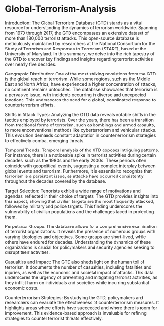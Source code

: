 # Global-Terrorism-Analysis

Introduction: The Global Terrorism Database (GTD) stands as a vital resource for understanding the dynamics of terrorism worldwide. Spanning from 1970 through 2017, the GTD encompasses an extensive dataset of more than 180,000 terrorist attacks. This open-source database is meticulously maintained by researchers at the National Consortium for the Study of Terrorism and Responses to Terrorism (START), based at the University of Maryland. In this summary, we delve into the rich tapestry of the GTD to uncover key findings and insights regarding terrorist activities over nearly five decades.

Geographic Distribution: One of the most striking revelations from the GTD is the global reach of terrorism. While some regions, such as the Middle East and North Africa, have experienced a higher concentration of attacks, no continent remains untouched. The database showcases that terrorism is a pervasive issue, with incidents occurring in diverse and unexpected locations. This underscores the need for a global, coordinated response to counterterrorism efforts.

Shifts in Attack Types: Analyzing the GTD data reveals notable shifts in the tactics employed by terrorists. Over the years, there has been a transition from traditional forms of terrorism, such as bombings and armed assaults, to more unconventional methods like cyberterrorism and vehicular attacks. This evolution demands constant adaptation in counterterrorism strategies to effectively combat emerging threats.

Temporal Trends: Temporal analysis of the GTD exposes intriguing patterns. For instance, there is a noticeable spike in terrorist activities during certain decades, such as the 1980s and the early 2000s. These periods often coincide with geopolitical events, suggesting a complex interplay between global events and terrorism. Furthermore, it is essential to recognize that terrorism is a persistent issue, as attacks have occurred consistently throughout the decades covered by the database.

Target Selection: Terrorists exhibit a wide range of motivations and agendas, reflected in their choice of targets. The GTD provides insights into this aspect, showing that civilian targets are the most frequently attacked, followed by military and police targets. This finding underscores the vulnerability of civilian populations and the challenges faced in protecting them.

Perpetrator Groups: The database allows for a comprehensive examination of terrorist organizations. It reveals the presence of numerous groups with varying ideologies and objectives. Some groups are short-lived, while others have endured for decades. Understanding the dynamics of these organizations is crucial for policymakers and security agencies seeking to disrupt their activities.

Casualties and Impact: The GTD also sheds light on the human toll of terrorism. It documents the number of casualties, including fatalities and injuries, as well as the economic and societal impact of attacks. This data underscores the urgency of preventing and mitigating terrorist activities, as they inflict harm on individuals and societies while incurring substantial economic costs.

Counterterrorism Strategies: By studying the GTD, policymakers and researchers can evaluate the effectiveness of counterterrorism measures. It highlights areas where efforts have succeeded and where there is room for improvement. This evidence-based approach is invaluable for refining strategies to counter terrorist threats effectively.
